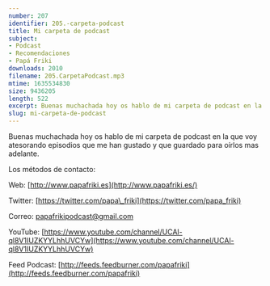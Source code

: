 ```yaml
---
number: 207
identifier: 205.-carpeta-podcast
title: Mi carpeta de podcast
subject:
- Podcast
- Recomendaciones
- Papá Friki
downloads: 2010
filename: 205.CarpetaPodcast.mp3
mtime: 1635534830
size: 9436205
length: 522
excerpt: Buenas muchachada hoy os hablo de mi carpeta de podcast en la que voy metiendo episodios que he oido y que me he guardado para oírlos mas adelante
slug: mi-carpeta-de-podcast
---
```

Buenas muchachada hoy os hablo de mi carpeta de podcast en la que voy atesorando episodios que me han gustado y que guardado para oírlos mas adelante.

Los métodos de contacto:

Web: [http://www.papafriki.es](http://www.papafriki.es/)

Twitter: [https://twitter.com/papa\_friki](https://twitter.com/papa_friki)

Correo: [papafrikipodcast@gmail.com](https://archive.org/details/papafrikipodast@gmail.com)

YouTube: [https://www.youtube.com/channel/UCAl-ql8V1IUZKYYLhhUVCYw](https://www.youtube.com/channel/UCAl-ql8V1IUZKYYLhhUVCYw)

Feed Podcast: [http://feeds.feedburner.com/papafriki](http://feeds.feedburner.com/papafriki)